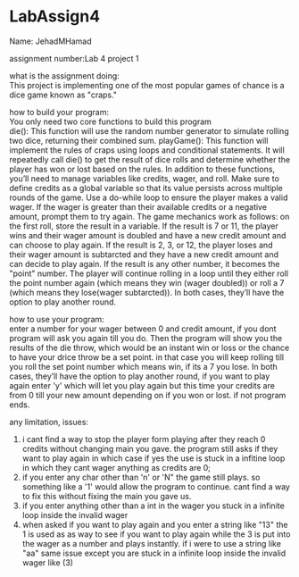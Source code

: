 # LabAssign4

Name: JehadMHamad

assignment number:Lab 4 project 1

what is the assignment doing:                                                                                                             
This project is implementing one of the most popular games of chance is a dice game known as "craps."

how to build your program:                                                                                                                
You only need two core functions to build this program                                                                                    
die(): This function will use the random number generator to simulate rolling two dice, returning their combined sum.
playGame(): This function will implement the rules of craps using loops and conditional statements. It will repeatedly call die() to get the result of dice rolls and determine whether the player has won or lost based on the rules.
In addition to these functions, you’ll need to manage variables like credits, wager, and roll. Make sure to define credits as a global variable so that its value persists across multiple rounds of the game.
Use a do-while loop to ensure the player makes a valid wager. If the wager is greater than their available credits or a negative amount, prompt them to try again.
The game mechanics work as follows: on the first roll, store the result in a variable. If the result is 7 or 11, the player wins and their wager amount is doubled and have a new credit amount and can choose to play again. If the result is 2, 3, or 12, the player loses and their wager amount is subtarcted and they have a new credit amount and can decide to play again. If the result is any other number, it becomes the "point" number. The player will continue rolling in a loop until they either roll the point number again (which means they win (wager doubled)) or roll a 7 (which means they lose(wager subtarcted)). In both cases, they’ll have the option to play another round.

how to use your program:                                                                                                                  
enter a number for your wager between 0 and credit amount, if you dont program will ask you again till you do.
Then the program will show you the results of the die throw, which would be an instant win or loss or  the chance  to have your drice throw be a set point. in that case you will keep rolling till you roll the set point number which means win, if its a 7 you lose.
In both cases, they’ll have the option to play another round, if you want to play again enter 'y' which will let you play again but this time your credits are from 0 till your new amount depending on if you won or lost. if not program ends.

any limitation, issues:                                                                                                                   
1) i cant find a way to stop the player form playing after they reach 0 credits without changing main you gave. the program still asks if they want to play again in which case if yes the use is stuck in a infitine loop in which they cant wager anything as credits are 0;
2) if you enter any char other than 'n' or 'N" the game still plays. so something like a '1' would allow the program to continue. cant find a way to fix this without fixing the main you gave us.
3) if you enter anything other than a int in the wager you stuck in a infinite  loop inside the invalid wager 
4) when asked if you want to play again and you enter a string like "13" the 1 is used as as way to see if you want to play again while the 3 is put into the wager as a number and plays instantly. if i were to use a string like "aa" same issue except you are stuck in a infinite loop inside the invalid wager like (3)
